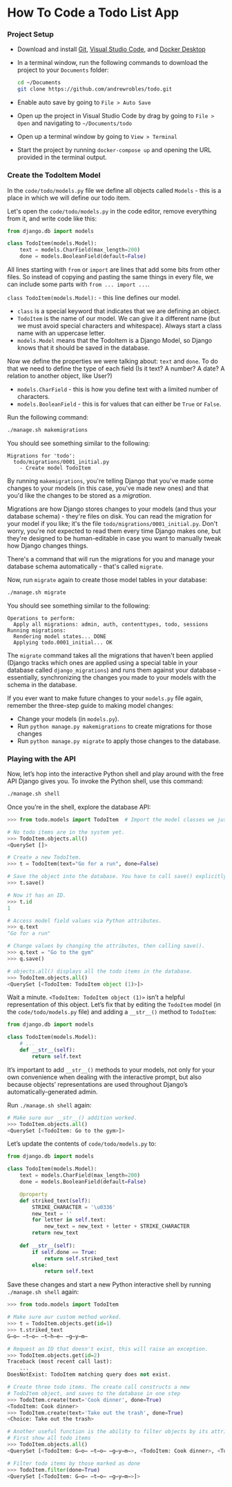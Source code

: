 # How To Code a Todo List App


### Project Setup
- Download and install [Git](https://git-scm.com/downloads), [Visual Studio Code](https://code.visualstudio.com/), and [Docker Desktop](https://www.docker.com/)
- In a terminal window, run the following commands to download the project to your `Documents` folder:

    ```bash
    cd ~/Documents
    git clone https://github.com/andrewrobles/todo.git
    ```

- Enable auto save by going to `File > Auto Save`
- Open up the project in Visual Studio Code by drag by going to `File > Open` and navigating to `~/Documents/todo`
- Open up a terminal window by going to `View > Terminal`
- Start the project by running `docker-compose up` and opening the URL provided in the terminal output.

### Create the TodoItem Model

In the `code/todo/models.py` file we define all objects called `Models` - this is a place in which we will define our todo item.

Let's open the `code/todo/models.py` in the code editor, remove everything from it, and write code like this:

```python
from django.db import models

class TodoItem(models.Model):
    text = models.CharField(max_length=200)
    done = models.BooleanField(default=False)
```

All lines starting with `from` or `import` are lines that add some bits from other files. So instead of copying and pasting the same things in every file, we can include some parts with `from ... import ...`.

`class TodoItem(models.Model):` - this line defines our model.
- `class` is a special keyword that indicates that we are defining an object.
- `TodoItem` is the name of our model. We can give it a different name (but we must avoid special characters and whitespace). Always start a class name with an uppercase letter.
- `models.Model` means that the TodoItem is a Django Model, so Django knows that it should be saved in the database.

Now we define the properties we were talking about: `text` and `done`. To do that we need to define the type of each field (Is it text? A number? A date? A relation to another object, like User?)

- `models.CharField` - this is how you define text with a limited number of characters.
- `models.BooleanField` - this is for values that can either be `True` or `False`.


Run the following command:
```bash
./manage.sh makemigrations
```

You should see something similar to the following:
```
Migrations for 'todo':
  todo/migrations/0001_initial.py
    - Create model TodoItem
```

By running `makemigrations`, you're telling Django that you've made some changes to your models (in this case, you've made new ones) and that you'd like the changes to be stored as a *migration*.

Migrations are how Django stores changes to your models (and thus your database schema) - they're files on disk. You can read the migration for your model if you like; it's the file `todo/migrations/0001_initial.py`. Don't worry, you're not expected to read them every time Django makes one, but they're designed to be human-editable in case you want to manually tweak how Django changes things.

There's a command that will run the migrations for you and manage your database schema automatically - that's called `migrate`.

Now, run `migrate` again to create those model tables in your database:

```bash
./manage.sh migrate
```

You should see something similar to the following:

```
Operations to perform:
  Apply all migrations: admin, auth, contenttypes, todo, sessions
Running migrations:
  Rendering model states... DONE
  Applying todo.0001_initial... OK
```

The `migrate` command takes all the migrations that haven't been applied (Django tracks which ones are applied using a special table in your database called `django_migrations`) and runs them against your database - essentially, synchronizing the changes you made to your models with the schema in the database.

If you ever want to make future changes to your `models.py` file again, remember the three-step guide to making model changes:

- Change your models (in `models.py`).
- Run `python manage.py makemigrations` to create migrations for those changes
- Run `python manage.py migrate` to apply those changes to the database.

### Playing with the API

Now, let’s hop into the interactive Python shell and play around with the free API Django gives you. To invoke the Python shell, use this command:

```bash
./manage.sh shell
```

Once you’re in the shell, explore the database API:

```python
>>> from todo.models import TodoItem  # Import the model classes we just wrote.

# No todo items are in the system yet.
>>> TodoItem.objects.all()
<QuerySet []>

# Create a new TodoItem.
>>> t = TodoItem(text="Go for a run", done=False)

# Save the object into the database. You have to call save() explicitly.
>>> t.save()

# Now it has an ID.
>>> t.id
1

# Access model field values via Python attributes.
>>> q.text
"Go for a run"

# Change values by changing the attributes, then calling save().
>>> q.text = "Go to the gym"
>>> q.save()

# objects.all() displays all the todo items in the database.
>>> TodoItem.objects.all()
<QuerySet [<TodoItem: TodoItem object (1)>]>
```

Wait a minute. `<TodoItem: TodoItem object (1)>` isn’t a helpful representation of this object. Let’s fix that by editing the `TodoItem` model (in the ``code/todo/models.py`` file) and adding a `__str__()` method to `TodoItem`:

```python
from django.db import models

class TodoItem(models.Model):
    # ...
    def __str__(self):
        return self.text
```

It’s important to add `__str__()` methods to your models, not only for your own convenience when dealing with the interactive prompt, but also because objects’ representations are used throughout Django’s automatically-generated admin.

Run `./manage.sh shell` again:

```python
# Make sure our __str__() addition worked.
>>> TodoItem.objects.all()
<QuerySet [<TodoItem: Go to the gym>]>
```

Let’s update the contents of `code/todo/models.py` to:

```python
from django.db import models

class TodoItem(models.Model):
    text = models.CharField(max_length=200)
    done = models.BooleanField(default=False)

    @property
    def striked_text(self):
        STRIKE_CHARACTER = '\u0336' 
        new_text = ''
        for letter in self.text:
            new_text = new_text + letter + STRIKE_CHARACTER
        return new_text
    
    def __str__(self):
        if self.done == True:
            return self.striked_text
        else:
            return self.text
```

Save these changes and start a new Python interactive shell by running `./manage.sh shell` again:

```python
>>> from todo.models import TodoItem

# Make sure our custom method worked.
>>> t = TodoItem.objects.get(id=1)
>>> t.striked_text
G̶o̶ ̶t̶o̶ ̶t̶h̶e̶ ̶g̶y̶m̶

# Request an ID that doesn't exist, this will raise an exception.
>>> TodoItem.objects.get(id=2)
Traceback (most recent call last):
    ...
DoesNotExist: TodoItem matching query does not exist.

# Create three todo items. The create call constructs a new
# TodoItem object, and saves to the database in one step
>>> TodoItem.create(text='Cook dinner', done=True)
<TodoItem: Cook dinner>
>>> TodoItem.create(text='Take out the trash', done=True)
<Choice: Take out the trash>

# Another useful function is the ability to filter objects by its attributes:
# First show all todo items
>>> TodoItem.objects.all()
<QuerySet [<TodoItem: G̶o̶ ̶t̶o̶ ̶g̶y̶m̶>, <TodoItem: Cook dinner>, <TodoItem: Take out the trash>]>

# Filter todo items by those marked as done
>>> TodoItem.filter(done=True)
<QuerySet [<TodoItem: G̶o̶ ̶t̶o̶ ̶g̶y̶m̶>]>
```
